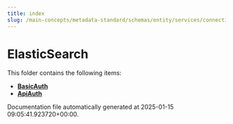 ```yaml
---
title: index
slug: /main-concepts/metadata-standard/schemas/entity/services/connections/search/elasticsearch
---
```


# ElasticSearch

This folder contains the following items:

- [**BasicAuth**](/main-concepts/metadata-standard/schemas/entity/services/connections/search/elasticsearch/basicauth)
- [**ApiAuth**](/main-concepts/metadata-standard/schemas/entity/services/connections/search/elasticsearch/apiauth)


Documentation file automatically generated at 2025-01-15 09:05:41.923720+00:00.
